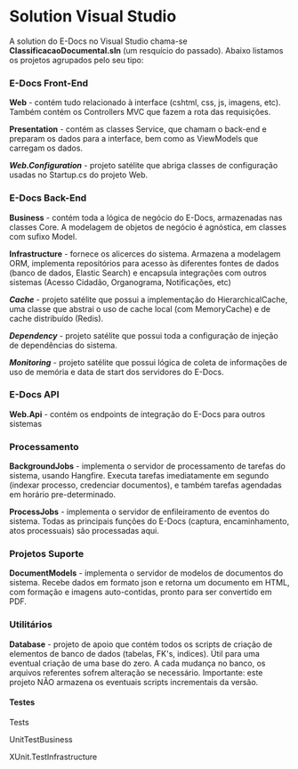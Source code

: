 # Solution Visual Studio

A solution do E-Docs no Visual Studio chama-se **ClassificacaoDocumental.sln** (um resquício do passado). Abaixo listamos os projetos agrupados pelo seu tipo:



### E-Docs Front-End

**Web** - contém tudo relacionado à interface (cshtml, css, js, imagens, etc). Também contém os Controllers MVC que fazem a rota das requisições.

**Presentation** - contém as classes Service, que chamam o back-end e preparam os dados para a interface, bem como as ViewModels que carregam os dados.

***Web.Configuration*** - projeto satélite que abriga classes de configuração usadas no Startup.cs do projeto Web.



### **E-Docs Back-End**

**Business** - contém toda a lógica de negócio do E-Docs, armazenadas nas classes Core. A modelagem de objetos de negócio é agnóstica, em classes com sufixo Model.

**Infrastructure** - fornece os alicerces do sistema. Armazena a modelagem ORM, implementa repositórios para acesso às diferentes fontes de dados (banco de dados, Elastic Search) e encapsula integrações com outros sistemas (Acesso Cidadão, Organograma, Notificações, etc)

***Cache*** - projeto satélite que possui a implementação do HierarchicalCache, uma classe que abstrai o uso de cache local (com MemoryCache) e de cache distribuído (Redis).

***Dependency*** - projeto satélite que possui toda a configuração de injeção de dependências do sistema.

***Monitoring*** - projeto satélite que possui lógica de coleta de informações de uso de memória e data de start dos servidores do E-Docs.



### **E-Docs API**

**Web.Api** - contém os endpoints de integração do E-Docs para outros sistemas



### **Processamento**

**BackgroundJobs** - implementa o servidor de processamento de tarefas do sistema, usando Hangfire. Executa tarefas imediatamente em segundo (indexar processo, credenciar documentos), e também tarefas agendadas em horário pre-determinado.

**ProcessJobs** - implementa o servidor de enfileiramento de eventos do sistema. Todas as principais funções do E-Docs (captura, encaminhamento, atos processuais) são processadas aqui.



### **Projetos Suporte**

**DocumentModels** - implementa o servidor de modelos de documentos do sistema. Recebe dados em formato json e retorna um documento em HTML, com formação e imagens auto-contidas, pronto para ser convertido em PDF.



### **Utilitários**

**Database** - projeto de apoio que contém todos os scripts de criação de elementos de banco de dados (tabelas, FK's, indices). Útil para uma eventual criação de uma base do zero. A cada mudança no banco, os arquivos referentes sofrem alteração se necessário. Importante: este projeto NÃO armazena os eventuais scripts incrementais da versão.



#### **Testes**

Tests

UnitTestBusiness

XUnit.TestInfrastructure
